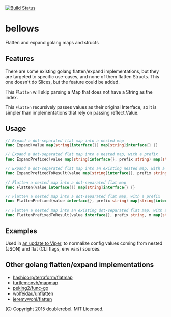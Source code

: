 [![Build Status](https://travis-ci.org/mpecan/bellows.svg?branch=master)](https://travis-ci.org/mpecan/bellows)
# bellows
Flatten and expand golang maps and structs

## Features
There are some existing golang flatten/expand implementations, but they are targeted to specific use-cases, and none of them flatten Structs.  This one doesn't do Slices, but the feature could be added.

This `Flatten` will skip parsing a Map that does not have a String as the index.

This `Flatten` recursively passes values as their original Interface, so it is simpler than implementations that rely on passing reflect.Value.

## Usage

```go
// Expand a dot-separated flat map into a nested map
func Expand(value map[string]interface{}) map[string]interface{} {}

// Expand a dot-separated flat map into a nested map, with a prefix
func ExpandPrefixed(value map[string]interface{}, prefix string) map[string]interface{} {}

// Expand a dot-separated flat map into an existing nested map, with a prefix
func ExpandPrefixedToResult(value map[string]interface{}, prefix string, result map[string]interface{}) {}

// Flatten a nested map into a dot-separated flat map
func Flatten(value interface{}) map[string]interface{} {}

// Flatten a nested map into a dot-separated flat map, with a prefix
func FlattenPrefixed(value interface{}, prefix string) map[string]interface{} {}

// Flatten a nested map into an existing dot-separated flat map, with a prefix
func FlattenPrefixedToResult(value interface{}, prefix string, m map[string]interface{}) {}
```

## Examples

Used in [an update to Viper](https://github.com/doublerebel/viper), to normalize config values coming from nested (JSON) and flat (CLI flags, env vars) sources.

## Other golang flatten/expand implementations

  * [hashicorp/terraform/flatmap](https://github.com/hashicorp/terraform/tree/master/flatmap)
  * [turtlemonvh/mapmap](https://github.com/turtlemonvh/mapmap)
  * [peking2/func-go](https://github.com/peking2/func-go)
  * [wolfeidau/unflatten](https://github.com/wolfeidau/unflatten)
  * [jeremywohl/flatten](https://github.com/jeremywohl/flatten)

(C) Copyright 2015 doublerebel. MIT Licensed.
